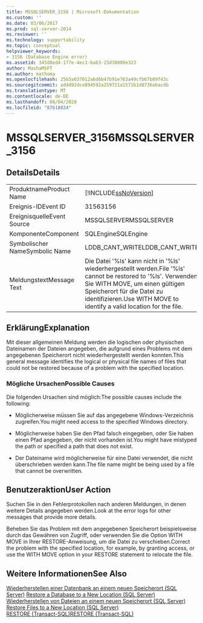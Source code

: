 ```yaml
---
title: MSSQLSERVER_3156 | Microsoft-Dokumentation
ms.custom: ''
ms.date: 03/06/2017
ms.prod: sql-server-2014
ms.reviewer: ''
ms.technology: supportability
ms.topic: conceptual
helpviewer_keywords:
- 3156 (Database Engine error)
ms.assetid: 345d8ed4-177e-4ec3-bab3-25d30000e323
author: MashaMSFT
ms.author: mathoma
ms.openlocfilehash: 25b5a037012a6d6b47b91e763a49cfb67b89f43c
ms.sourcegitcommit: ad4d92dce894592a259721a1571b1d8736abacdb
ms.translationtype: MT
ms.contentlocale: de-DE
ms.lasthandoff: 08/04/2020
ms.locfileid: "87618024"
---
```

# <a name="mssqlserver_3156"></a><span data-ttu-id="b8141-102">MSSQLSERVER_3156</span><span class="sxs-lookup"><span data-stu-id="b8141-102">MSSQLSERVER_3156</span></span>
    
## <a name="details"></a><span data-ttu-id="b8141-103">Details</span><span class="sxs-lookup"><span data-stu-id="b8141-103">Details</span></span>  
  
|||  
|-|-|  
|<span data-ttu-id="b8141-104">Produktname</span><span class="sxs-lookup"><span data-stu-id="b8141-104">Product Name</span></span>|[!INCLUDE[ssNoVersion](../../includes/ssnoversion-md.md)]|  
|<span data-ttu-id="b8141-105">Ereignis-ID</span><span class="sxs-lookup"><span data-stu-id="b8141-105">Event ID</span></span>|<span data-ttu-id="b8141-106">3156</span><span class="sxs-lookup"><span data-stu-id="b8141-106">3156</span></span>|  
|<span data-ttu-id="b8141-107">Ereignisquelle</span><span class="sxs-lookup"><span data-stu-id="b8141-107">Event Source</span></span>|<span data-ttu-id="b8141-108">MSSQLSERVER</span><span class="sxs-lookup"><span data-stu-id="b8141-108">MSSQLSERVER</span></span>|  
|<span data-ttu-id="b8141-109">Komponente</span><span class="sxs-lookup"><span data-stu-id="b8141-109">Component</span></span>|<span data-ttu-id="b8141-110">SQLEngine</span><span class="sxs-lookup"><span data-stu-id="b8141-110">SQLEngine</span></span>|  
|<span data-ttu-id="b8141-111">Symbolischer Name</span><span class="sxs-lookup"><span data-stu-id="b8141-111">Symbolic Name</span></span>|<span data-ttu-id="b8141-112">LDDB_CANT_WRITE</span><span class="sxs-lookup"><span data-stu-id="b8141-112">LDDB_CANT_WRITE</span></span>|  
|<span data-ttu-id="b8141-113">Meldungstext</span><span class="sxs-lookup"><span data-stu-id="b8141-113">Message Text</span></span>|<span data-ttu-id="b8141-114">Die Datei '%ls' kann nicht in '%ls' wiederhergestellt werden.</span><span class="sxs-lookup"><span data-stu-id="b8141-114">File '%ls' cannot be restored to '%ls'.</span></span> <span data-ttu-id="b8141-115">Verwenden Sie WITH MOVE, um einen gültigen Speicherort für die Datei zu identifizieren.</span><span class="sxs-lookup"><span data-stu-id="b8141-115">Use WITH MOVE to identify a valid location for the file.</span></span>|  
  
## <a name="explanation"></a><span data-ttu-id="b8141-116">Erklärung</span><span class="sxs-lookup"><span data-stu-id="b8141-116">Explanation</span></span>  
 <span data-ttu-id="b8141-117">Mit dieser allgemeinen Meldung werden die logischen oder physischen Dateinamen der Dateien angegeben, die aufgrund eines Problems mit dem angegebenen Speicherort nicht wiederhergestellt werden konnten.</span><span class="sxs-lookup"><span data-stu-id="b8141-117">This general message identifies the logical or physical file names of files that could not be restored because of a problem with the specified location.</span></span>  
  
### <a name="possible-causes"></a><span data-ttu-id="b8141-118">Mögliche Ursachen</span><span class="sxs-lookup"><span data-stu-id="b8141-118">Possible Causes</span></span>  
 <span data-ttu-id="b8141-119">Die folgenden Ursachen sind möglich:</span><span class="sxs-lookup"><span data-stu-id="b8141-119">The possible causes include the following:</span></span>  
  
-   <span data-ttu-id="b8141-120">Möglicherweise müssen Sie auf das angegebene Windows-Verzeichnis zugreifen.</span><span class="sxs-lookup"><span data-stu-id="b8141-120">You might need access to the specified Windows directory.</span></span>  
  
-   <span data-ttu-id="b8141-121">Möglicherweise haben Sie den Pfad falsch eingegeben, oder Sie haben einen Pfad angegeben, der nicht vorhanden ist.</span><span class="sxs-lookup"><span data-stu-id="b8141-121">You might have mistyped the path or specified a path that does not exist.</span></span>  
  
-   <span data-ttu-id="b8141-122">Der Dateiname wird möglicherweise für eine Datei verwendet, die nicht überschrieben werden kann.</span><span class="sxs-lookup"><span data-stu-id="b8141-122">The file name might be being used by a file that cannot be overwritten.</span></span>  
  
## <a name="user-action"></a><span data-ttu-id="b8141-123">Benutzeraktion</span><span class="sxs-lookup"><span data-stu-id="b8141-123">User Action</span></span>  
 <span data-ttu-id="b8141-124">Suchen Sie in den Fehlerprotokollen nach anderen Meldungen, in denen weitere Details angegeben werden.</span><span class="sxs-lookup"><span data-stu-id="b8141-124">Look at the error logs for other messages that provide more details.</span></span>  
  
 <span data-ttu-id="b8141-125">Beheben Sie das Problem mit dem angegebenen Speicherort beispielsweise durch das Gewähren von Zugriff, oder verwenden Sie die Option WITH MOVE in Ihrer RESTORE-Anweisung, um die Datei zu verschieben.</span><span class="sxs-lookup"><span data-stu-id="b8141-125">Correct the problem with the specified location, for example, by granting access, or use the WITH MOVE option in your RESTORE statement to relocate the file.</span></span>  
  
## <a name="see-also"></a><span data-ttu-id="b8141-126">Weitere Informationen</span><span class="sxs-lookup"><span data-stu-id="b8141-126">See Also</span></span>  
 <span data-ttu-id="b8141-127">[Wiederherstellen einer Datenbank an einem neuen Speicherort &#40;SQL Server&#41;](../backup-restore/restore-a-database-to-a-new-location-sql-server.md) </span><span class="sxs-lookup"><span data-stu-id="b8141-127">[Restore a Database to a New Location &#40;SQL Server&#41;](../backup-restore/restore-a-database-to-a-new-location-sql-server.md) </span></span>  
 <span data-ttu-id="b8141-128">[Wiederherstellen von Dateien an einem neuen Speicherort &#40;SQL Server&#41;](../backup-restore/restore-files-to-a-new-location-sql-server.md) </span><span class="sxs-lookup"><span data-stu-id="b8141-128">[Restore Files to a New Location &#40;SQL Server&#41;](../backup-restore/restore-files-to-a-new-location-sql-server.md) </span></span>  
 [<span data-ttu-id="b8141-129">RESTORE &#40;Transact-SQL&#41;</span><span class="sxs-lookup"><span data-stu-id="b8141-129">RESTORE &#40;Transact-SQL&#41;</span></span>](/sql/t-sql/statements/restore-statements-transact-sql)  
  
  
